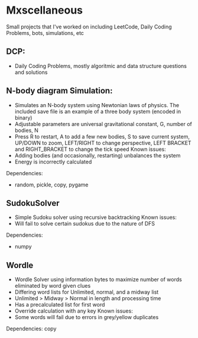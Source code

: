 # Mxscellaneous
Small projects that I've worked on including LeetCode, Daily Coding Problems, bots, simulations, etc

## DCP:
- Daily Coding Problems, mostly algoritmic and data structure questions and solutions

## N-body diagram Simulation:
- Simulates an N-body system using Newtonian laws of physics. The included save file is an example of a three body system (encoded in binary)
- Adjustable parameters are universal gravitational constant, G, number of bodies, N
- Press R to restart, A to add a few new bodies, S to save current system, UP/DOWN to zoom, LEFT/RIGHT to change perspective, LEFT BRACKET and RIGHT_BRACKET to change the tick speed
Known issues:
- Adding bodies (and occasionally, restarting) unbalances the system
- Energy is incorrectly calculated

Dependencies:
- random, pickle, copy, pygame

## SudokuSolver
- Simple Sudoku solver using recursive backtracking
Known issues:
- Will fail to solve certain sudokus due to the nature of DFS

Dependencies:
- numpy

## Wordle
- Wordle Solver using information bytes to maximize number of words eliminated by word given clues
- Differing word lists for Unlimited, normal, and a midway list
- Unlimited > Midway > Normal in length and processing time
- Has a precalculated list for first word
- Override calculation with any key
Known issues:
- Some words will fail due to errors in grey/yellow duplicates

Dependencies:
copy
